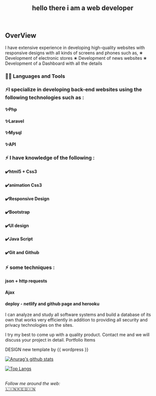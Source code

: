 <div align="center">
<h2>hello there i am a web developer</h2>
</div>
<br>

## OverView
I have extensive experience in developing high-quality websites with responsive designs with all kinds of screens and phones such as,
✬ Development of electronic stores
✬ Development of news websites
✬ Development of a Dashboard with all the details

### 👨‍💻 Languages and Tools
### ⚡️I specialize in developing back-end websites using the following technologies such as :

#### ✨Php

#### ✨Laravel

#### ✨Mysql

#### ✨API

### ⚡️ I have knowledge of the following :

#### ✔️html5 + Css3

#### ✔️animation Css3

#### ✔️Responsive Design

#### ✔️Bootstrap

#### ✔️UI design

#### ✔️Java Script

#### ✔️Git and Github

### ⚡️ some techniques :

#### json + http requests

#### Ajax 

#### deploy - netlify and github page and herooku 

I can analyze and study all software systems and build a database of its own that works very efficiently in addition to providing all security and privacy technologies on the sites.

I try my best to come up with a quality product. Contact me and we will discuss your project in detail.
Portfolio Items



DESIGN new template by {{ wordpress }}

[![Anurag's github stats](https://github-readme-stats.vercel.app/api?username=firasabualkomboz)](https://github.com/anuraghazra/github-readme-stats)

[![Top Langs](https://github-readme-stats.vercel.app/api/top-langs/?username=firasabualkomboz&layout=compact)](https://github.com/anuraghazra/github-readme-stats)
<br>
<br>

<i>Follow me around the web:</i>
<br>
<a target="_blank" href="https://www.linkedin.com/in/feras-anwer-abu-alkomboz-672523192/edit/intro/">🇱​🇮​🇳​🇰​🇪​🇩​🇮​🇳​</a>
